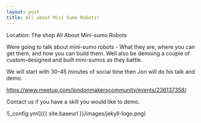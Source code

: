 ```yaml
---
layout: post
title: All about Mini Sumo Robots!
---
```


Location: The shop
All About Mini-sumo Robots

Were going to talk about mini-sumo robots - What they are, where you can get them, and how you can build them. Well also be demoing a couple of custom-designed and built mini-sumos as they battle.

We will start with 30-45 minutes of social time then Jon will do his talk and demo.

https://www.meetup.com/londonmakerscommunity/events/236137358/

Contact us if you have a skill you would like to demo.

![_config.yml]({{ site.baseurl }}/images/jekyll-logo.png)
